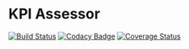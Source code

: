 # KPI Assessor

[![Build Status](https://travis-ci.org/NejcZupec/kpi_assessor.svg?branch=master)](https://travis-ci.org/NejcZupec/kpi_assessor)
[![Codacy Badge](https://api.codacy.com/project/badge/Grade/126124ce02d0424c93a9e5c387619916)](https://www.codacy.com/app/zupecnejc_3396/kpi_assessor?utm_source=github.com&amp;utm_medium=referral&amp;utm_content=NejcZupec/kpi_assessor&amp;utm_campaign=Badge_Grade)
[![Coverage Status](https://coveralls.io/repos/github/NejcZupec/kpi_assessor/badge.svg?branch=master)](https://coveralls.io/github/NejcZupec/kpi_assessor?branch=master)
